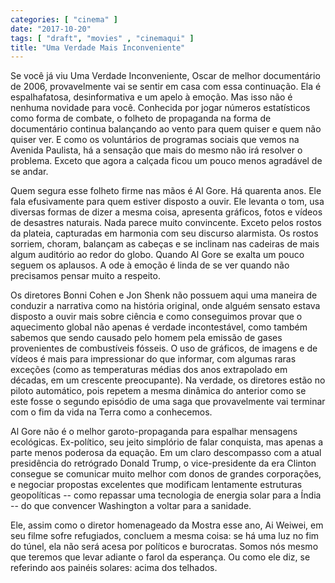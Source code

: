 ```yaml
---
categories: [ "cinema" ]
date: "2017-10-20"
tags: [ "draft", "movies" , "cinemaqui" ]
title: "Uma Verdade Mais Inconveniente"
---
```

Se você já viu Uma Verdade Inconveniente, Oscar de melhor documentário
de 2006, provavelmente vai se sentir em casa com essa continuação. Ela
é espalhafatosa, desinformativa e um apelo à emoção. Mas isso não é
nenhuma novidade para você. Conhecida por jogar números estatísticos
como forma de combate, o folheto de propaganda na forma de documentário
continua balançando ao vento para quem quiser e quem não quiser ver. E
como os voluntários de programas sociais que vemos na Avenida Paulista,
há a sensação que mais do mesmo não irá resolver o problema. Exceto
que agora a calçada ficou um pouco menos agradável de se andar.

Quem segura esse folheto firme nas mãos é Al Gore. Há quarenta
anos. Ele fala efusivamente para quem estiver disposto a ouvir. Ele
levanta o tom, usa diversas formas de dizer a mesma coisa, apresenta
gráficos, fotos e vídeos de desastres naturais. Nada parece muito
convincente. Exceto pelos rostos da plateia, capturadas em harmonia
com seu discurso alarmista. Os rostos sorriem, choram, balançam as
cabeças e se inclinam nas cadeiras de mais algum auditório ao redor
do globo. Quando Al Gore se exalta um pouco seguem os aplausos. A ode
à emoção é linda de se ver quando não precisamos pensar muito a
respeito.

Os diretores Bonni Cohen e Jon Shenk não possuem aqui uma maneira de
conduzir a narrativa como na história original, onde alguém sensato
estava disposto a ouvir mais sobre ciência e como conseguimos provar que
o aquecimento global não apenas é verdade incontestável, como também
sabemos que sendo causado pelo homem pela emissão de gases provenientes
de combustíveis fósseis. O uso de gráficos, de imagens e de vídeos
é mais para impressionar do que informar, com algumas raras exceções
(como as temperaturas médias dos anos extrapolado em décadas, em
um crescente preocupante). Na verdade, os diretores estão no piloto
automático, pois repetem a mesma dinâmica do anterior como se este
fosse o segundo episódio de uma saga que provavelmente vai terminar
com o fim da vida na Terra como a conhecemos.

Al Gore não é o melhor garoto-propaganda para espalhar mensagens
ecológicas. Ex-político, seu jeito simplório de falar conquista,
mas apenas a parte menos poderosa da equação. Em um claro descompasso
com a atual presidência do retrógrado Donald Trump, o vice-presidente
da era Clinton consegue se comunicar muito melhor com donos de grandes
corporações, e negociar propostas excelentes que modificam lentamente
estruturas geopolíticas -- como repassar uma tecnologia de energia solar
para a Índia -- do que convencer Washington a voltar para a sanidade.

Ele, assim como o diretor homenageado da Mostra esse ano, Ai Weiwei,
em seu filme sofre refugiados, concluem a mesma coisa: se há uma luz no
fim do túnel, ela não será acesa por políticos e burocratas. Somos
nós mesmo que teremos que levar adiante o farol da esperança. Ou como
ele diz, se referindo aos painéis solares: acima dos telhados.
